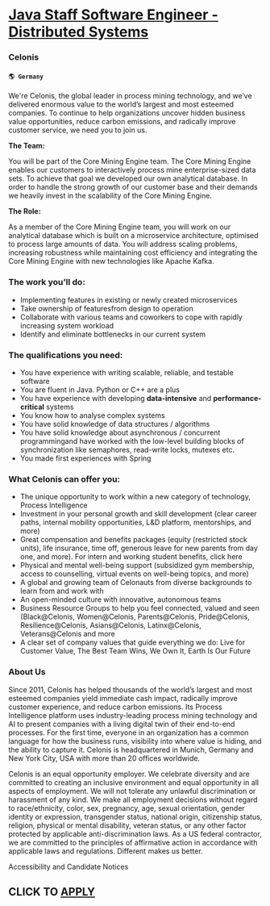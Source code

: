 # [Java Staff Software Engineer - Distributed Systems](https://www.remotewlb.com/apply/java-staff-software-engineer-distributed-systems)  
### Celonis  
#### `🌎 Germany`  

We're Celonis, the global leader in process mining technology, and we’ve delivered enormous value to the world’s largest and most esteemed companies. To continue to help organizations uncover hidden business value opportunities, reduce carbon emissions, and radically improve customer service, we need you to join us.

**The Team:**  
  
You will be part of the Core Mining Engine team. The Core Mining Engine enables our customers to interactively process mine enterprise-sized data sets. To achieve that goal we developed our own analytical database. In order to handle the strong growth of our customer base and their demands we heavily invest in the scalability of the Core Mining Engine.  
  
**The Role:**

As a member of the Core Mining Engine team, you will work on our analytical database which is built on a microservice architecture, optimised to process large amounts of data. You will address scaling problems, increasing robustness while maintaining cost efficiency and integrating the Core Mining Engine with new technologies like Apache Kafka.

### The work you’ll do:  

  * Implementing features in existing or newly created microservices
  * Take ownership of featuresfrom design to operation
  * Collaborate with various teams and coworkers to cope with rapidly increasing system workload
  * Identify and eliminate bottlenecks in our current system

### The qualifications you need:  

  * You have experience with writing scalable, reliable, and testable software
  * You are fluent in Java. Python or C++ are a plus
  * You have experience with developing **data-intensive** and **performance-critical** systems
  * You know how to analyse complex systems
  * You have solid knowledge of data structures / algorithms
  * You have solid knowledge about asynchronous / concurrent programmingand have worked with the low-level building blocks of synchronization like semaphores, read-write locks, mutexes etc.
  * You made first experiences with Spring

### What Celonis can offer you:

  * The unique opportunity to work within a new category of technology, Process Intelligence
  * Investment in your personal growth and skill development (clear career paths, internal mobility opportunities, L&D platform, mentorships, and more)
  * Great compensation and benefits packages (equity (restricted stock units), life insurance, time off, generous leave for new parents from day one, and more). For intern and working student benefits, click here 
  * Physical and mental well-being support (subsidized gym membership, access to counselling, virtual events on well-being topics, and more)
  * A global and growing team of Celonauts from diverse backgrounds to learn from and work with
  * An open-minded culture with innovative, autonomous teams
  * Business Resource Groups to help you feel connected, valued and seen (Black@Celonis, Women@Celonis, Parents@Celonis, Pride@Celonis, Resilience@Celonis, Asians@Celonis, Latinx@Celonis, Veterans@Celonis and more
  * A clear set of company values that guide everything we do: Live for Customer Value, The Best Team Wins, We Own It, Earth Is Our Future

### About Us

Since 2011, Celonis has helped thousands of the world’s largest and most esteemed companies yield immediate cash impact, radically improve customer experience, and reduce carbon emissions. Its Process Intelligence platform uses industry-leading process mining technology and AI to present companies with a living digital twin of their end-to-end processes. For the first time, everyone in an organization has a common language for how the business runs, visibility into where value is hiding, and the ability to capture it. Celonis is headquartered in Munich, Germany and New York City, USA with more than 20 offices worldwide.

Celonis is an equal opportunity employer. We celebrate diversity and are committed to creating an inclusive environment and equal opportunity in all aspects of employment. We will not tolerate any unlawful discrimination or harassment of any kind. We make all employment decisions without regard to race/ethnicity, color, sex, pregnancy, age, sexual orientation, gender identity or expression, transgender status, national origin, citizenship status, religion, physical or mental disability, veteran status, or any other factor protected by applicable anti-discrimination laws. As a US federal contractor, we are committed to the principles of affirmative action in accordance with applicable laws and regulations. Different makes us better.

Accessibility and Candidate Notices

  
## CLICK TO [APPLY](https://www.remotewlb.com/apply/java-staff-software-engineer-distributed-systems)

